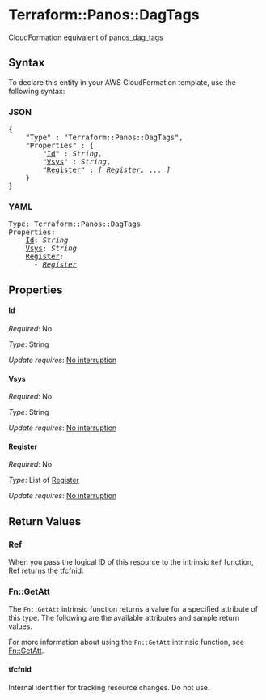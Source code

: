 # Terraform::Panos::DagTags

CloudFormation equivalent of panos_dag_tags

## Syntax

To declare this entity in your AWS CloudFormation template, use the following syntax:

### JSON

<pre>
{
    "Type" : "Terraform::Panos::DagTags",
    "Properties" : {
        "<a href="#id" title="Id">Id</a>" : <i>String</i>,
        "<a href="#vsys" title="Vsys">Vsys</a>" : <i>String</i>,
        "<a href="#register" title="Register">Register</a>" : <i>[ <a href="register.md">Register</a>, ... ]</i>
    }
}
</pre>

### YAML

<pre>
Type: Terraform::Panos::DagTags
Properties:
    <a href="#id" title="Id">Id</a>: <i>String</i>
    <a href="#vsys" title="Vsys">Vsys</a>: <i>String</i>
    <a href="#register" title="Register">Register</a>: <i>
      - <a href="register.md">Register</a></i>
</pre>

## Properties

#### Id

_Required_: No

_Type_: String

_Update requires_: [No interruption](https://docs.aws.amazon.com/AWSCloudFormation/latest/UserGuide/using-cfn-updating-stacks-update-behaviors.html#update-no-interrupt)

#### Vsys

_Required_: No

_Type_: String

_Update requires_: [No interruption](https://docs.aws.amazon.com/AWSCloudFormation/latest/UserGuide/using-cfn-updating-stacks-update-behaviors.html#update-no-interrupt)

#### Register

_Required_: No

_Type_: List of <a href="register.md">Register</a>

_Update requires_: [No interruption](https://docs.aws.amazon.com/AWSCloudFormation/latest/UserGuide/using-cfn-updating-stacks-update-behaviors.html#update-no-interrupt)

## Return Values

### Ref

When you pass the logical ID of this resource to the intrinsic `Ref` function, Ref returns the tfcfnid.

### Fn::GetAtt

The `Fn::GetAtt` intrinsic function returns a value for a specified attribute of this type. The following are the available attributes and sample return values.

For more information about using the `Fn::GetAtt` intrinsic function, see [Fn::GetAtt](https://docs.aws.amazon.com/AWSCloudFormation/latest/UserGuide/intrinsic-function-reference-getatt.html).

#### tfcfnid

Internal identifier for tracking resource changes. Do not use.

